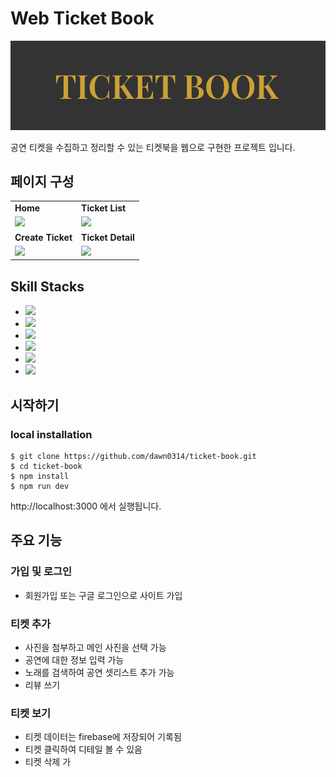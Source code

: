 # Web Ticket Book

![TicketBook](./public/logo.png)

공연 티켓을 수집하고 정리할 수 있는 티켓북을 웹으로 구현한 프로젝트 입니다.

## 페이지 구성
|             |             |
| ----------- | ----------- | 
| **Home**    | **Ticket List** |                                                                                         
| <img src="https://github.com/user-attachments/assets/0809e1ac-0154-4bd5-b9e5-b25abd712844" width="400px"> | <img src="https://github.com/dawn0314/ticket-book/assets/135945770/c5c0aceb-2595-44c4-82e5-cdaffa4f75bd" width="400px"> |
| **Create Ticket** | **Ticket Detail** | 
| <img src="https://github.com/dawn0314/ticket-book/assets/135945770/b905648b-6965-4aeb-9c4e-e92425ab84f7" width="400px"> | <img src="https://github.com/dawn0314/ticket-book/assets/135945770/56e0f824-1e94-4b32-b5aa-1cc8a5edce7c" width="400px"> |

## Skill Stacks

- <img src="https://img.shields.io/badge/javascript-F7DF1E?style=for-the-badge&logo=javascript&logoColor=black">
- <img src="https://img.shields.io/badge/typescript-3178C6?style=for-the-badge&logo=typescript&logoColor=black">
- <img src="https://img.shields.io/badge/react-black?style=for-the-badge&logo=react&logoColor=61DAFB">
- <img src="https://img.shields.io/badge/firebase-a08021?style=for-the-badge&logo=firebase&logoColor=ffcd34">
- <img src="https://img.shields.io/badge/material ui-007FFF?style=for-the-badge&logo=mui&logoColor=black">
- <img src="https://img.shields.io/badge/spotify-1DB954?style=for-the-badge&logo=spotify&logoColor=black">

## 시작하기

### local installation

```
$ git clone https://github.com/dawn0314/ticket-book.git
$ cd ticket-book
$ npm install
$ npm run dev
```

http://localhost:3000 에서 실행됩니다.

## 주요 기능

### 가입 및 로그인

- 회원가입 또는 구글 로그인으로 사이트 가입

### 티켓 추가

- 사진을 첨부하고 메인 사진을 선택 가능
- 공연에 대한 정보 입력 가능
- 노래를 검색하여 공연 셋리스트 추가 가능
- 리뷰 쓰기

### 티켓 보기

- 티켓 데이터는 firebase에 저장되어 기록됨
- 티켓 클릭하여 디테일 볼 수 있음
- 티켓 삭제 가
